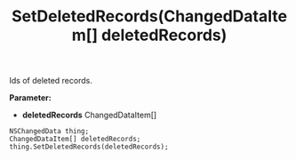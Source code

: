 ﻿---
uid: crmscript_ref_NSChangedData_SetDeletedRecords
title: SetDeletedRecords(ChangedDataItem[] deletedRecords)
intellisense: NSChangedData.SetDeletedRecords
keywords: NSChangedData, GetDeletedRecords
so.topic: reference
---

Ids of deleted records.

**Parameter:** 
 - **deletedRecords** ChangedDataItem[]

```crmscript
NSChangedData thing;
ChangedDataItem[] deletedRecords;
thing.SetDeletedRecords(deletedRecords);
```

